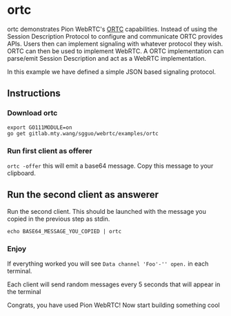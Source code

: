# ortc
ortc demonstrates Pion WebRTC's [ORTC](https://ortc.org/) capabilities. Instead of using the Session Description Protocol
to configure and communicate ORTC provides APIs. Users then can implement signaling with whatever protocol they wish.
ORTC can then be used to implement WebRTC. A ORTC implementation can parse/emit Session Description and act as a WebRTC
implementation.

In this example we have defined a simple JSON based signaling protocol.

## Instructions
### Download ortc
```
export GO111MODULE=on
go get gitlab.mty.wang/sgguo/webrtc/examples/ortc
```

### Run first client as offerer
`ortc -offer` this will emit a base64 message. Copy this message to your clipboard.

## Run the second client as answerer
Run the second client. This should be launched with the message you copied in the previous step as stdin.

`echo BASE64_MESSAGE_YOU_COPIED | ortc`

### Enjoy
If everything worked you will see `Data channel 'Foo'-'' open.` in each terminal.

Each client will send random messages every 5 seconds that will appear in the terminal

Congrats, you have used Pion WebRTC! Now start building something cool
